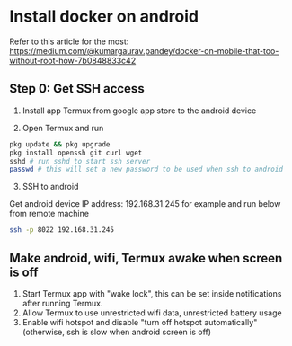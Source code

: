 # Install docker on android

Refer to this article for the most: https://medium.com/@kumargaurav.pandey/docker-on-mobile-that-too-without-root-how-7b0848833c42

## Step 0: Get SSH access

1. Install app Termux from google app store to the android device

2. Open Termux and run

```bash
pkg update && pkg upgrade
pkg install openssh git curl wget
sshd # run sshd to start ssh server
passwd # this will set a new password to be used when ssh to android
```

3. SSH to android

Get android device IP address: 192.168.31.245 for example and run below from remote machine

```bash
ssh -p 8022 192.168.31.245
```

## Make android, wifi, Termux awake when screen is off

1. Start Termux app with "wake lock", this can be set inside notifications after running Termux.
2. Allow Termux to use unrestricted wifi data, unrestricted battery usage
3. Enable wifi hotspot and disable "turn off hotspot automatically" (otherwise, ssh is slow when android screen is off)
